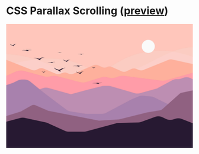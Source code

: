 # CSS Parallax Scrolling ([preview](https://code-architects.github.io/css-parallax-effect/))

![CSS Parallax Scrolling](preview.jpg)